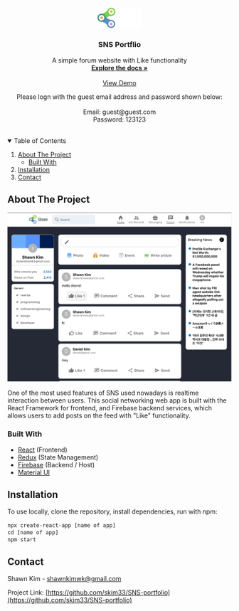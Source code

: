 <!-- PROJECT LOGO -->
<br />
<p align="center">
  <a href="https://github.com/skim33/SNS-portfolio">
    <img src="src/assets/logo_login.png" alt="Logo" width="100" height="auto">
  </a>

  <h3 align="center">SNS Portflio</h3>

  <p align="center">
    A simple forum website with Like functionality
    <br />
    <a href="https://github.com/skim33/SNS-portfolio"><strong>Explore the docs »</strong></a>
    <br />
    <br />
    <a href="https://shawn-kim-portfolio.web.app/messaging">View Demo</a>
    <br />
    <div align="center">Please logn with the guest email address and password shown below:</div>
    <br />
    <div align="center">Email: guest@guest.com</div>
    <div align="center">Password: 123123</div>
    <br />
  </p>
</p>

<!-- TABLE OF CONTENTS -->
<details open="open">
  <summary>Table of Contents</summary>
  <ol>
    <li>
      <a href="#about-the-project">About The Project</a>
      <ul>
        <li><a href="#built-with">Built With</a></li>
      </ul>
    </li>
    <li><a href="#installation">Installation</a></li>
    <li><a href="#contact">Contact</a></li>
  </ol>
</details>

<!-- ABOUT THE PROJECT -->

## About The Project

[![Product Name Screen Shot][product-screenshot]](https://shawn-kim-portfolio.web.app/messaging)

One of the most used features of SNS used nowadays is realtime interaction between users. This social networking web app is built with the React Framework for frontend, and Firebase backend services, which allows users to add posts on the feed with "Like" functionality.

### Built With

- [React](https://reactjs.org/) (Frontend)
- [Redux](https://redux.js.org/) (State Management)
- [Firebase](https://firebase.google.com/) (Backend / Host)
- [Material UI](https://mui.com/)

<!-- GETTING STARTED -->

## Installation

To use locally, clone the repository, install dependencies, run with npm:

```
npx create-react-app [name of app]
cd [name of app]
npm start
```

## Contact

Shawn Kim - shawnkimwk@gmail.com

Project Link: [https://github.com/skim33/SNS-portfolio](https://github.com/skim33/SNS-portfolio)

<!-- MARKDOWN LINKS & IMAGES -->
<!-- https://www.markdownguide.org/basic-syntax/#reference-style-links -->

[product-screenshot]: src/assets/screen_shot.png
